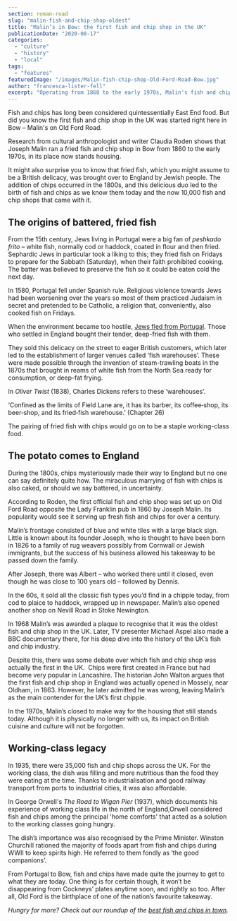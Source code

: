```yaml
---
section: roman-road
slug: "malin-fish-and-chip-shop-oldest"
title: "Malin’s in Bow: the first fish and chip shop in the UK"
publicationDate: "2020-08-17"
categories: 
  - "culture"
  - "history"
  - "local"
tags: 
  - "features"
featuredImage: "/images/Malin-fish-chip-shop-Old-Ford-Road-Bow.jpg"
author: "francesca-lister-fell"
excerpt: "Operating from 1860 to the early 1970s, Malin's fish and chip shop on Old Ford Road in Bow was the first fried fish and chippie in the UK. We took a look at the dish's fascinating story."
---
```


Fish and chips has long been considered quintessentially East End food. But did you know the first fish and chip shop in the UK was started right here in Bow – Malin's on Old Ford Road.

Research from cultural anthropologist and writer Claudia Roden shows that Joseph Malin ran a fried fish and chip shop in Bow from 1860 to the early 1970s, in its place now stands housing.

It might also surprise you to know that fried fish, which you might assume to be a British delicacy, was brought over to England by Jewish people. The addition of chips occurred in the 1800s, and this delicious duo led to the birth of fish and chips as we know them today and the now 10,000 fish and chip shops that came with it.

## **The origins of battered, fried fish**

From the 15th century, Jews living in Portugal were a big fan of _peshkado frito_ – white fish, normally cod or haddock, coated in flour and then fried. Sephardic Jews in particular took a liking to this; they fried fish on Fridays to prepare for the Sabbath (Saturday), when their faith prohibited cooking. The batter was believed to preserve the fish so it could be eaten cold the next day.

In 1580, Portugal fell under Spanish rule. Religious violence towards Jews had been worsening over the years so most of them practiced Judaism in secret and pretended to be Catholic, a religion that, conveniently, also cooked fish on Fridays. 

When the environment became too hostile, [Jews fled from Portugal](https://romanroadlondon.com/velho-cemetery-mile-end-jewish-history/). Those who settled in England bought their tender, deep-fried fish with them.

They sold this delicacy on the street to eager British customers, which later led to the establishment of larger venues called ‘fish warehouses’. These were made possible through the invention of steam-trawling boats in the 1870s that brought in reams of white fish from the North Sea ready for consumption, or deep-fat frying.

In _Oliver Twist_ (1838), Charles Dickens refers to these ‘warehouses’.

‘Confined as the limits of Field Lane are, it has its barber, its coffee‑shop, its beer‑shop, and its fried‑fish warehouse.’ (Chapter 26)

The pairing of fried fish with chips would go on to be a staple working-class food.

## **The potato comes to England**

During the 1800s, chips mysteriously made their way to England but no one can say definitely quite how. The miraculous marrying of fish with chips is also caked, or should we say battered, in uncertainty. 

According to Roden, the first official fish and chip shop was set up on Old Ford Road opposite the Lady Franklin pub in 1860 by Joseph Malin. Its popularity would see it serving up fresh fish and chips for over a century. 

Malin’s frontage consisted of blue and white tiles with a large black sign. Little is known about its founder Joseph, who is thought to have been born in 1826 to a family of rug weavers possibly from Cornwall or Jewish immigrants, but the success of his business allowed his takeaway to be passed down the family. 

After Joseph, there was Albert – who worked there until it closed, even though he was close to 100 years old – followed by Dennis. 

In the 60s, it sold all the classic fish types you’d find in a chippie today, from cod to plaice to haddock, wrapped up in newspaper. Malin’s also opened another shop on Nevill Road in Stoke Newington. 

In 1968 Malin’s was awarded a plaque to recognise that it was the oldest fish and chip shop in the UK. Later, TV presenter Michael Aspel also made a BBC documentary there, for his deep dive into the history of the UK’s fish and chip industry.

Despite this, there was some debate over which fish and chip shop was actually the first in the UK.  Chips were first created in France but had become very popular in Lancashire. The historian John Walton argues that the first fish and chip shop in England was actually opened in Mossely, near Oldham, in 1863. However, he later admitted he was wrong, leaving Malin’s as the main contender for the UK’s first chippie. 

In the 1970s, Malin’s closed to make way for the housing that still stands today. Although it is physically no longer with us, its impact on British cuisine and culture will not be forgotten. 

## **Working-class legacy**

In 1935, there were 35,000 fish and chip shops across the UK. For the working class, the dish was filling and more nutritious than the food they were eating at the time. Thanks to industrialisation and good railway transport from ports to industrial cities, it was also affordable.

In George Orwell's _The Road to Wigan Pier_ (1937), which documents his experience of working class life in the north of England,Orwell considered fish and chips among the principal 'home comforts' that acted as a solution to the working classes going hungry.

The dish’s importance was also recognised by the Prime Minister. Winston Churchill rationed the majority of foods apart from fish and chips during WWII to keep spirits high. He referred to them fondly as ‘the good companions’.

From Portugal to Bow, fish and chips have made quite the journey to get to what they are today. One thing is for certain though, it won’t be disappearing from Cockneys’ plates anytime soon, and rightly so too. After all, Old Ford is the birthplace of one of the nation’s favourite takeaway. 

_Hungry for more? Check out our roundup of the [best fish and chips in town](https://romanroadlondon.com/best-fish-and-chips/)._
